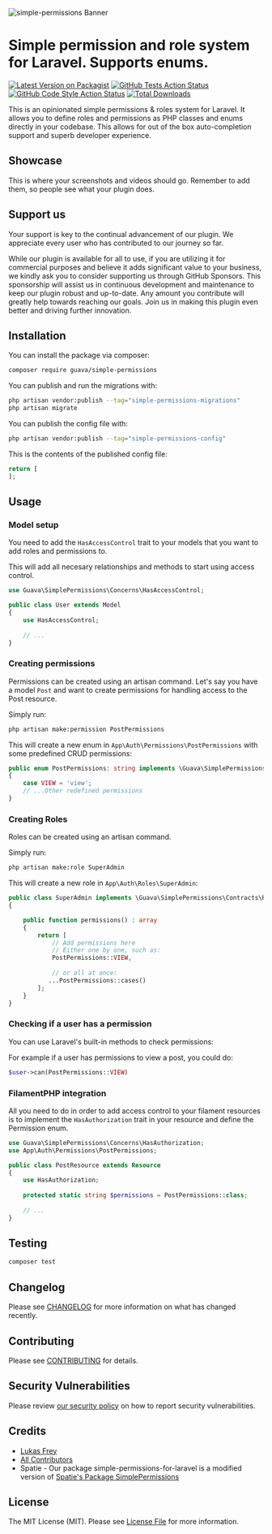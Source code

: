 ![simple-permissions Banner](docs/images/banner.jpg)


# Simple permission and role system for Laravel. Supports enums.

[![Latest Version on Packagist](https://img.shields.io/packagist/v/guava/simple-permissions-for-laravel.svg?style=flat-square)](https://packagist.org/packages/guava/simple-permissions-for-laravel)
[![GitHub Tests Action Status](https://img.shields.io/github/actions/workflow/status/guava/simple-permissions-for-laravel/run-tests.yml?branch=main&label=tests&style=flat-square)](https://github.com/guava/simple-permissions-for-laravel/actions?query=workflow%3Arun-tests+branch%3Amain)
[![GitHub Code Style Action Status](https://img.shields.io/github/actions/workflow/status/guava/simple-permissions-for-laravel/fix-php-code-style-issues.yml?branch=main&label=code%20style&style=flat-square)](https://github.com/guava/simple-permissions-for-laravel/actions?query=workflow%3A"Fix+PHP+code+style+issues"+branch%3Amain)
[![Total Downloads](https://img.shields.io/packagist/dt/guava/simple-permissions-for-laravel.svg?style=flat-square)](https://packagist.org/packages/guava/simple-permissions-for-laravel)

This is an opinionated simple permissions & roles system for Laravel. It allows you to define roles and permissions as PHP classes and enums directly in your codebase. This allows for out of the box auto-completion support and superb developer experience.

## Showcase

This is where your screenshots and videos should go. Remember to add them, so people see what your plugin does.

## Support us

Your support is key to the continual advancement of our plugin. We appreciate every user who has contributed to our journey so far.

While our plugin is available for all to use, if you are utilizing it for commercial purposes and believe it adds significant value to your business, we kindly ask you to consider supporting us through GitHub Sponsors. This sponsorship will assist us in continuous development and maintenance to keep our plugin robust and up-to-date. Any amount you contribute will greatly help towards reaching our goals. Join us in making this plugin even better and driving further innovation.

## Installation

You can install the package via composer:

```bash
composer require guava/simple-permissions
```

You can publish and run the migrations with:

```bash
php artisan vendor:publish --tag="simple-permissions-migrations"
php artisan migrate
```

You can publish the config file with:

```bash
php artisan vendor:publish --tag="simple-permissions-config"
```

This is the contents of the published config file:

```php
return [
];
```

## Usage

### Model setup
You need to add the `HasAccessControl` trait to your models that you want to add roles and permissions to.

This will add all necesary relationships and methods to start using access control.
```php
use Guava\SimplePermissions\Concerns\HasAccessControl;

public class User extends Model
{
    use HasAccessControl;
    
    // ...
}
```

### Creating permissions
Permissions can be created using an artisan command.
Let's say you have a model `Post` and want to create permissions for handling access to the Post resource.

Simply run:
```bash
php artisan make:permission PostPermissions
```

This will create a new enum in `App\Auth\Permissions\PostPermissions` with some predefined CRUD permissions:

```php
public enum PostPermissions: string implements \Guava\SimplePermissions\Contracts\Permission 
{
    case VIEW = 'view';
    // ...Other redefined permissions
}
```

### Creating Roles
Roles can be created using an artisan command.

Simply run:
```bash
php artisan make:role SuperAdmin
```

This will create a new role in `App\Auth\Roles\SuperAdmin`:

```php
public class SuperAdmin implements \Guava\SimplePermissions\Contracts\Role
{

    public function permissions() : array
    {
        return [
            // Add permissions here
            // Either one by one, such as:
            PostPermissions::VIEW,
            
            // or all at once:
           ...PostPermissions::cases()
        ];
    }
}
```

### Checking if a user has a permission
You can use Laravel's built-in methods to check permissions:

For example if a user has permissions to view a post, you could do:
```php
$user->can(PostPermissions::VIEW)
```

### FilamentPHP integration
All you need to do in order to add access control to your filament resources is to implement the `HasAuthorization` trait in your resource and define the Permission enum.

```php
use Guava\SimplePermissions\Concerns\HasAuthorization;
use App\Auth\Permissions\PostPermissions;

public class PostResource extends Resource
{
    use HasAuthorization;
    
    protected static string $permissions = PostPermissions::class;
    
    // ...
}
```

## Testing

```bash
composer test
```

## Changelog

Please see [CHANGELOG](CHANGELOG.md) for more information on what has changed recently.

## Contributing

Please see [CONTRIBUTING](CONTRIBUTING.md) for details.

## Security Vulnerabilities

Please review [our security policy](../../security/policy) on how to report security vulnerabilities.

## Credits

- [Lukas Frey](https://github.com/GuavaCZ)
- [All Contributors](../../contributors)
- Spatie - Our package simple-permissions-for-laravel is a modified version of [Spatie's Package SimplePermissions](https://github.com/spatie/package-simple-permissions-for-laravel-laravel)

## License

The MIT License (MIT). Please see [License File](LICENSE.md) for more information.

